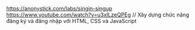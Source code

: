 https://anonystick.com/labs/singin-singup
https://www.youtube.com/watch?v=u3xILzeQPEg // Xây dựng chức năng đăng ký và đăng nhập với HTML, CSS và JavaScript
